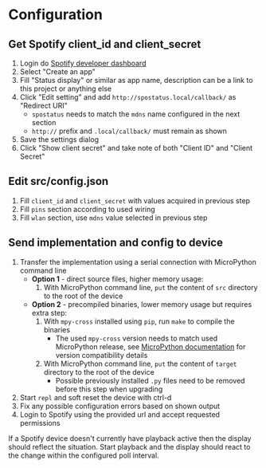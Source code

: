 # Configuration

## Get Spotify client_id and client_secret

1. Login do [Spotify developer dashboard](https://developer.spotify.com/dashboard/login)
2. Select "Create an app"
3. Fill "Status display" or similar as app name, description can be a link to this project or anything else
4. Click "Edit setting" and add `http://spostatus.local/callback/` as "Redirect URI"
   - `spostatus` needs to match the `mdns` name configured in the next section
   - `http://` prefix and `.local/callback/` must remain as shown
5. Save the settings dialog
6. Click "Show client secret" and take note of both "Client ID" and "Client Secret"

## Edit src/config.json

1. Fill `client_id` and `client_secret` with values acquired in previous step
2. Fill `pins` section according to used wiring
3. Fill `wlan` section, use `mdns` value selected in previous step

## Send implementation and config to device

1. Transfer the implementation using a serial connection with MicroPython command line
   - **Option 1** - direct source files, higher memory usage:
      1. With MicroPython command line, `put` the content of `src` directory to the root of the device
   - **Option 2** - precompiled binaries, lower memory usage but requires extra step:
      1. With `mpy-cross` installed using `pip`, run `make` to compile the binaries
         - The used `mpy-cross` version needs to match used MicroPython release, see [MicroPython documentation](https://docs.micropython.org/en/latest/reference/mpyfiles.html#versioning-and-compatibility-of-mpy-files) for version compatibility details
      2. With MicroPython command line, `put` the content of `target` directory to the root of the device
         - Possible previously installed `.py` files need to be removed before this step when upgrading
2. Start `repl` and soft reset the device with ctrl-d
3. Fix any possible configuration errors based on shown output
4. Login to Spotify using the provided url and accept requested permissions

If a Spotify device doesn't currently have playback active then the display should reflect the situation. Start playback and the display should react to the change within the configured poll interval.
